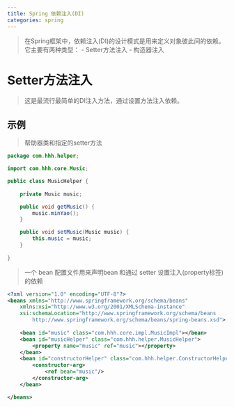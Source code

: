 ```yaml
---
title: Spring 依赖注入(DI)
categories: spring
---
```


> 在Spring框架中，依赖注入(DI)的设计模式是用来定义对象彼此间的依赖。它主要有两种类型：
    - Setter方法注入
    - 构造器注入
#  Setter方法注入
> 这是最流行最简单的DI注入方法，通过设置方法注入依赖。

## 示例
> 帮助器类和指定的setter方法
``` java
package com.hhh.helper;

import com.hhh.core.Music;

public class MusicHelper {
	
	private Music music;

	public void getMusic() {
		music.minYao();
	}

	public void setMusic(Music music) {
		this.music = music;
	}
	
}

```
> 一个 bean 配置文件用来声明bean 和通过 setter 设置注入(property标签)的依赖
``` xml
<?xml version="1.0" encoding="UTF-8"?>
<beans xmlns="http://www.springframework.org/schema/beans"
    xmlns:xsi="http://www.w3.org/2001/XMLSchema-instance"
    xsi:schemaLocation="http://www.springframework.org/schema/beans
        http://www.springframework.org/schema/beans/spring-beans.xsd">
	
	<bean id="music" class="com.hhh.core.impl.MusicImpl"></bean>
	<bean id="musicHelper" class="com.hhh.helper.MusicHelper">
		<property name="music" ref="music"></property>
	</bean>
	<bean id="constructorHelper" class="com.hhh.helper.ConstructorHelper">
		<constructor-arg>
			<ref bean="music"/>
		</constructor-arg>
	</bean>

</beans>
```
